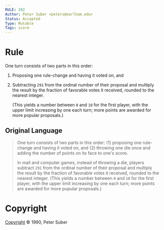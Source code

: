 ```yaml
---
RULE: 202
Author: Peter Suber <peters@earlham.edu>
Status: Accepted
Type: Mutable
Tags: score
---
```


# Rule

One turn consists of two parts in this order:

1. Proposing one rule-change and having it voted on, and
2. Subtracting `291` from the ordinal number of their proposal and multiply the result by the fraction of favorable votes it received, rounded to the nearest integer.

    (This yields a number between `0` and `10` for the first player, with the upper limit increasing by one each turn; more points are awarded for more popular proposals.)

## Original Language

>One turn consists of two parts in this order: (1) proposing one rule-change and having it voted on, and (2) throwing one die once and adding the number of points on its face to one's score.
>
>In mail and computer games, instead of throwing a die, players subtract `291` from the ordinal number of their proposal and multiply the result by the fraction of favorable votes it received, rounded to the nearest integer. (This yields a number between `0` and `10` for the first player, with the upper limit increasing by one each turn; more points are awarded for more popular proposals.)

# Copyright

[Copyright](http://legacy.earlham.edu/~peters/copyrite.htm) © 1990, Peter Suber
